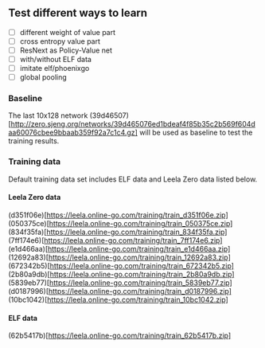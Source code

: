 ## Test different ways to learn

- [ ] different weight of value part  
- [ ] cross entropy value part  
- [ ] ResNext as Policy-Value net  
- [ ] with/without ELF data
- [ ] imitate elf/phoenixgo
- [ ] global pooling

### Baseline

The last 10x128 network (39d46507)[http://zero.sjeng.org/networks/39d465076ed1bdeaf4f85b35c2b569f604daa60076cbee9bbaab359f92a7c1c4.gz]
will be used as baseline to test the training results.

### Training data

Default training data set includes ELF data and Leela Zero data listed below.

#### Leela Zero data

(d351f06e)[https://leela.online-go.com/training/train_d351f06e.zip]
(050375ce)[https://leela.online-go.com/training/train_050375ce.zip]
(834f35fa)[https://leela.online-go.com/training/train_834f35fa.zip]
(7ff174e6)[https://leela.online-go.com/training/train_7ff174e6.zip]
(e1d466aa)[https://leela.online-go.com/training/train_e1d466aa.zip]
(12692a83)[https://leela.online-go.com/training/train_12692a83.zip]
(672342b5)[https://leela.online-go.com/training/train_672342b5.zip]
(2b80a9db)[https://leela.online-go.com/training/train_2b80a9db.zip]
(5839eb77)[https://leela.online-go.com/training/train_5839eb77.zip]
(d0187996)[https://leela.online-go.com/training/train_d0187996.zip]
(10bc1042)[https://leela.online-go.com/training/train_10bc1042.zip]

#### ELF data

(62b5417b)[https://leela.online-go.com/training/train_62b5417b.zip]